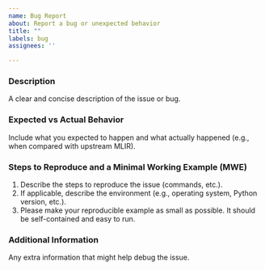 ```yaml
---
name: Bug Report
about: Report a bug or unexpected behavior
title: ""
labels: bug
assignees: ''

---
```


### Description

A clear and concise description of the issue or bug.

### Expected vs Actual Behavior

Include what you expected to happen and what actually happened (e.g., when compared with
upstream MLIR).

### Steps to Reproduce and a Minimal Working Example (MWE)

1. Describe the steps to reproduce the issue (commands, etc.).
2. If applicable, describe the environment (e.g., operating system, Python version, etc.).
3. Please make your reproducible example as small as possible.
It should be self-contained and easy to run.

### Additional Information

Any extra information that might help debug the issue.
